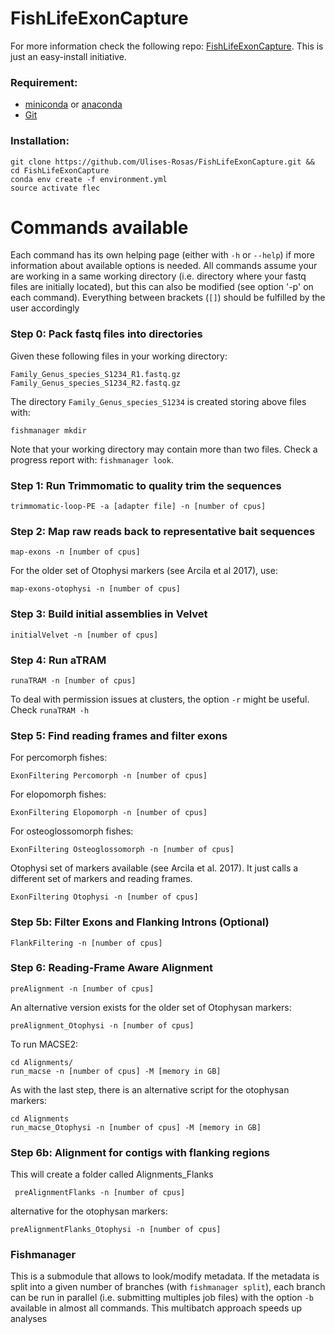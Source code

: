 # FishLifeExonCapture

For more information check the following repo: [FishLifeExonCapture](https://github.com/lilychughes/FishLifeExonCapture). This is just an easy-install initiative.

### Requirement:

* [miniconda](https://docs.conda.io/en/latest/miniconda.html) or [anaconda](https://www.anaconda.com/download/)
* [Git](https://git-scm.com/downloads/)

### Installation:

```shell
git clone https://github.com/Ulises-Rosas/FishLifeExonCapture.git && cd FishLifeExonCapture 
conda env create -f environment.yml
source activate flec  
```

# Commands available

Each command has its own helping page (either with `-h` or `--help`) if more information about available options is needed. All commands assume your are working in a same working directory (i.e. directory where your fastq files are initially located), but this can also be modified (see option '-p' on each command).  Everything between brackets (`[]`) should be fulfilled by the user accordingly


### Step 0: Pack fastq files into directories

Given these following files in your working directory:
```
Family_Genus_species_S1234_R1.fastq.gz
Family_Genus_species_S1234_R2.fastq.gz
```
The directory `Family_Genus_species_S1234` is created storing above files with:
```
fishmanager mkdir
```

Note that your working directory may contain more than two files. Check a progress report with: `fishmanager look`.

### Step 1: Run Trimmomatic to quality trim the sequences
```
trimmomatic-loop-PE -a [adapter file] -n [number of cpus]
```

### Step 2: Map raw reads back to representative bait sequences

```
map-exons -n [number of cpus]
```

For the older set of Otophysi markers (see Arcila et al 2017), use:
```
map-exons-otophysi -n [number of cpus]
```

### Step 3: Build initial assemblies in Velvet

```
initialVelvet -n [number of cpus]
```

### Step 4: Run aTRAM

```
runaTRAM -n [number of cpus]
```

To deal with permission issues at clusters, the option `-r` might be useful. Check `runaTRAM -h`


### Step 5: Find reading frames and filter exons

For percomorph fishes:
```
ExonFiltering Percomorph -n [number of cpus]
```

For elopomorph fishes:
```
ExonFiltering Elopomorph -n [number of cpus]
```

For osteoglossomorph fishes:
```
ExonFiltering Osteoglossomorph -n [number of cpus]
```
Otophysi set of markers available (see Arcila et al. 2017). It just calls a different set of markers and reading frames.

```
ExonFiltering Otophysi -n [number of cpus]
```

### Step 5b: Filter Exons and Flanking Introns (Optional)

```
FlankFiltering -n [number of cpus]
```


### Step 6: Reading-Frame Aware Alignment

```
preAlignment -n [number of cpus]
```

An alternative version exists for the older set of Otophysan markers:

```
preAlignment_Otophysi -n [number of cpus]
```

To run MACSE2:

```
cd Alignments/
run_macse -n [number of cpus] -M [memory in GB]
```

As with the last step, there is an alternative script for the otophysan markers:
```
cd Alignments
run_macse_Otophysi -n [number of cpus] -M [memory in GB]
```

### Step 6b: Alignment for contigs with flanking regions
This will create a folder called Alignments_Flanks

```
 preAlignmentFlanks -n [number of cpus]
```
alternative for the otophysan markers:
```
preAlignmentFlanks_Otophysi -n [number of cpus]
```

### Fishmanager

This is a submodule that allows to look/modify metadata. If the metadata is split into a given number of branches (with `fishmanager split`), each branch can be run in parallel (i.e. submitting multiples job files) with the option `-b` available in almost all commands. This multibatch approach speeds up analyses

